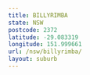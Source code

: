```yaml
---
title: BILLYRIMBA
state: NSW
postcode: 2372
latitude: -29.083319
longitude: 151.999661
url: /nsw/billyrimba/
layout: suburb
---
```

